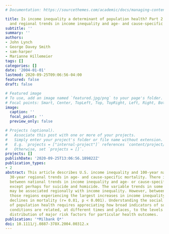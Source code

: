 ```yaml
---
# Documentation: https://sourcethemes.com/academic/docs/managing-content/

title: Is income inequality a determinant of population health? Part 2. U.S. National
  and regional trends in income inequality and age- and cause-specific mortality
subtitle: ''
summary: ''
authors:
- John Lynch
- George Davey Smith
- sam-harper
- Marianne Hillemeier
tags: []
categories: []
date: '2004-01-01'
lastmod: 2020-09-25T09:06:56-04:00
featured: false
draft: false

# Featured image
# To use, add an image named `featured.jpg/png` to your page's folder.
# Focal points: Smart, Center, TopLeft, Top, TopRight, Left, Right, BottomLeft, Bottom, BottomRight.
image:
  caption: ''
  focal_point: ''
  preview_only: false

# Projects (optional).
#   Associate this post with one or more of your projects.
#   Simply enter your project's folder or file name without extension.
#   E.g. `projects = ["internal-project"]` references `content/project/deep-learning/index.md`.
#   Otherwise, set `projects = []`.
projects: []
publishDate: '2020-09-25T13:06:56.189822Z'
publication_types:
- 2
abstract: This article describes U.S. income inequality and 100-year national and
  30-year regional trends in age- and cause-specific mortality. There is little congruence
  between national trends in income inequality and age- or cause-specific mortality
  except perhaps for suicide and homicide. The variable trends in some causes of mortality
  may be associated regionally with income inequality. However, between 1978 and 2000
  those regions experiencing the largest increases in income inequality had the largest
  declines in mortality (r= 0.81, p < 0.001). Understanding the social determinants
  of population health requires appreciating how broad indicators of social and economic
  conditions are related, at different times and places, to the levels and social
  distribution of major risk factors for particular health outcomes.
publication: '*Milbank Q*'
doi: 10.1111/j.0887-378X.2004.00312.x
---
```

